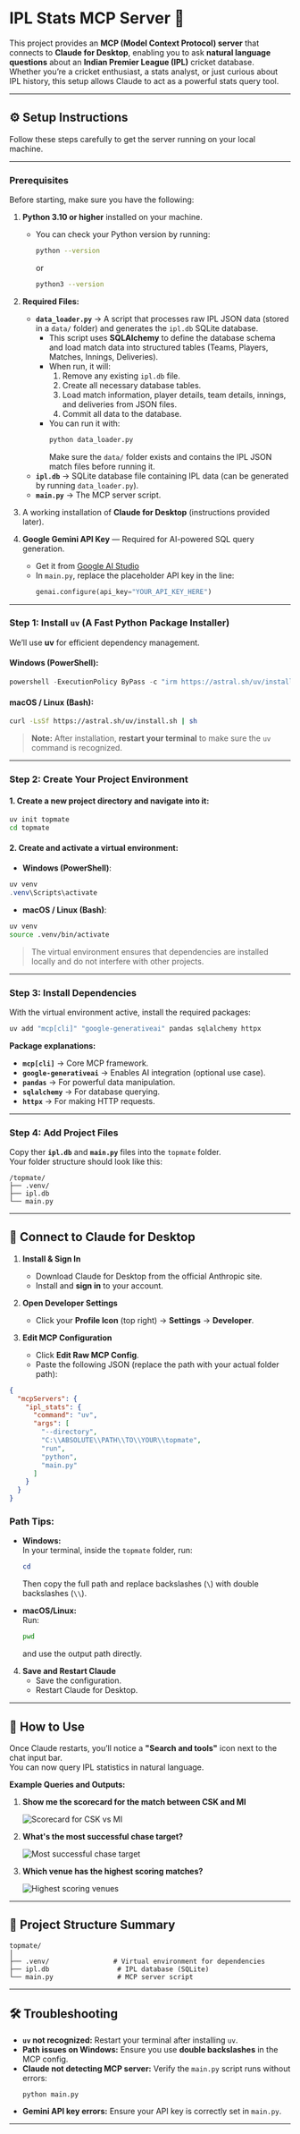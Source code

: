 # IPL Stats MCP Server 🏏

This project provides an **MCP (Model Context Protocol) server** that connects to **Claude for Desktop**, enabling you to ask **natural language questions** about an **Indian Premier League (IPL)** cricket database.  
Whether you’re a cricket enthusiast, a stats analyst, or just curious about IPL history, this setup allows Claude to act as a powerful stats query tool.

---

## ⚙️ Setup Instructions

Follow these steps carefully to get the server running on your local machine.

---

### **Prerequisites**

Before starting, make sure you have the following:

1. **Python 3.10 or higher** installed on your machine.  
   - You can check your Python version by running:
     ```bash
     python --version
     ```
     or
     ```bash
     python3 --version
     ```

2. **Required Files:**
   - **`data_loader.py`** → A script that processes raw IPL JSON data (stored in a `data/` folder) and generates the `ipl.db` SQLite database.
     - This script uses **SQLAlchemy** to define the database schema and load match data into structured tables (Teams, Players, Matches, Innings, Deliveries).
     - When run, it will:
       1. Remove any existing `ipl.db` file.
       2. Create all necessary database tables.
       3. Load match information, player details, team details, innings, and deliveries from JSON files.
       4. Commit all data to the database.
     - You can run it with:
       ```bash
       python data_loader.py
       ```
       Make sure the `data/` folder exists and contains the IPL JSON match files before running it.
   - **`ipl.db`** → SQLite database file containing IPL data (can be generated by running `data_loader.py`).
   - **`main.py`** → The MCP server script.

3. A working installation of **Claude for Desktop** (instructions provided later).

4. **Google Gemini API Key** — Required for AI-powered SQL query generation.  
   - Get it from [Google AI Studio](https://aistudio.google.com/apikey)  
   - In `main.py`, replace the placeholder API key in the line:
     ```python
     genai.configure(api_key="YOUR_API_KEY_HERE")
     ```

---

### **Step 1: Install `uv` (A Fast Python Package Installer)**

We’ll use **uv** for efficient dependency management.

#### **Windows (PowerShell)**:
```powershell
powershell -ExecutionPolicy ByPass -c "irm https://astral.sh/uv/install.ps1 | iex"
```

#### **macOS / Linux (Bash)**:
```bash
curl -LsSf https://astral.sh/uv/install.sh | sh
```

> **Note:** After installation, **restart your terminal** to make sure the `uv` command is recognized.

---

### **Step 2: Create Your Project Environment**

#### 1. **Create a new project directory and navigate into it:**
```bash
uv init topmate
cd topmate
```

#### 2. **Create and activate a virtual environment:**

- **Windows (PowerShell)**:
```powershell
uv venv
.venv\Scripts\activate
```

- **macOS / Linux (Bash)**:
```bash
uv venv
source .venv/bin/activate
```

> The virtual environment ensures that dependencies are installed locally and do not interfere with other projects.

---

### **Step 3: Install Dependencies**

With the virtual environment active, install the required packages:

```bash
uv add "mcp[cli]" "google-generativeai" pandas sqlalchemy httpx
```

**Package explanations:**
- **`mcp[cli]`** → Core MCP framework.
- **`google-generativeai`** → Enables AI integration (optional use case).
- **`pandas`** → For powerful data manipulation.
- **`sqlalchemy`** → For database querying.
- **`httpx`** → For making HTTP requests.

---

### **Step 4: Add Project Files**

Copy ther **`ipl.db`** and **`main.py`** files into the `topmate` folder.  
Your folder structure should look like this:

```
/topmate/
├── .venv/
├── ipl.db
└── main.py
```

---

## 🔌 Connect to Claude for Desktop

1. **Install & Sign In**  
   - Download Claude for Desktop from the official Anthropic site.  
   - Install and **sign in** to your account.

2. **Open Developer Settings**  
   - Click your **Profile Icon** (top right) → **Settings** → **Developer**.

3. **Edit MCP Configuration**  
   - Click **Edit Raw MCP Config**.
   - Paste the following JSON (replace the path with your actual folder path):

```json
{
  "mcpServers": {
    "ipl_stats": {
      "command": "uv",
      "args": [
        "--directory",
        "C:\\ABSOLUTE\\PATH\\TO\\YOUR\\topmate",
        "run",
        "python",
        "main.py"
      ]
    }
  }
}
```

### **Path Tips**:
- **Windows:**  
  In your terminal, inside the `topmate` folder, run:
  ```powershell
  cd
  ```
  Then copy the full path and replace backslashes (`\`) with double backslashes (`\\`).
  
- **macOS/Linux:**  
  Run:
  ```bash
  pwd
  ```
  and use the output path directly.

4. **Save and Restart Claude**  
   - Save the configuration.
   - Restart Claude for Desktop.

---

## 🚀 How to Use

Once Claude restarts, you’ll notice a **"Search and tools"** icon next to the chat input bar.  
You can now query IPL statistics in natural language.

**Example Queries and Outputs:**

1. **Show me the scorecard for the match between CSK and MI**
   
   ![Scorecard for CSK vs MI](assets/img1.png)

2. **What's the most successful chase target?**
   
   ![Most successful chase target](assets/img2.png)

3. **Which venue has the highest scoring matches?**
   
   ![Highest scoring venues](assets/img3.png)


---

## 📂 Project Structure Summary

```
topmate/
│
├── .venv/                # Virtual environment for dependencies
├── ipl.db                 # IPL database (SQLite)
└── main.py                # MCP server script
```

---

## 🛠 Troubleshooting

- **`uv` not recognized:** Restart your terminal after installing `uv`.
- **Path issues on Windows:** Ensure you use **double backslashes** in the MCP config.
- **Claude not detecting MCP server:** Verify the `main.py` script runs without errors:
  ```bash
  python main.py
  ```
- **Gemini API key errors:** Ensure your API key is correctly set in `main.py`.

---
